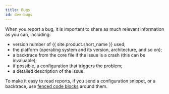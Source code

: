 ```yaml
---
title: Bugs
id: dev-bugs
---
```


When you report a bug, it is important to share as much relevant
information as you can, including:
 * version number of {{ site.product.short_name }} used;
 * the platform (operating system and its version, architecture, and so on);
 * a backtrace from the core file if the issue is a crash (this can be
invaluable);
 * if possible, a configuration that triggers the problem;
 * a detailed description of the issue.

To make it easy to read reports, if you send a configuration snippet,
or a backtrace, use
[fenced code blocks](https://help.github.com/articles/github-flavored-markdown#fenced-code-blocks)
around them.
 
